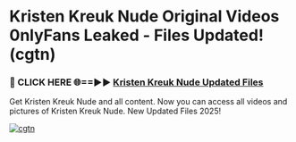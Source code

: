 # Kristen Kreuk Nude Original Videos 0nlyFans Leaked - Files Updated! (cgtn)

<h3>🔴 CLICK HERE 🌐==►► <a href="https://tinyurl.com/5h6xmrr3" rel="nofollow">Kristen Kreuk Nude Updated Files</a></h3>

Get Kristen Kreuk Nude and all content. Now you can access all videos and pictures of Kristen Kreuk Nude. New Updated Files 2025!

[![cgtn](https://i.imgur.com/KVD873Z.gif)](https://tinyurl.com/5h6xmrr3)
